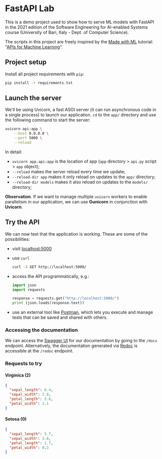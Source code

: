 # FastAPI Lab

This is a demo project used to show how to serve ML models with FastAPI in the 2021 edition of the Software Engineering for AI-enabled Systems course (University of Bari, Italy - Dept. of Computer Science).

The scripts in this project are freely inspired by the [Made with ML](https://madewithml.com) tutorial: "[APIs for Machine Learning](https://madewithml.com/courses/mlops/api/)".

## Project setup

Install all project requirements with `pip`:

```bash
pip install -r requirements.txt
```

## Launch the server

We'll be using Uvicorn, a fast ASGI server (it can run asynchronous code in a single process) to launch our application. `cd` to the `app/` directory and use the following command to start the server:

```bash
uvicorn api:app \
    --host 0.0.0.0 \
    --port 5000 \
    --reload
```

In detail:

- `uvicorn app.api:app` is the location of app (`app` directory > `api.py` script > `app` object);
- `--reload` makes the server reload every time we update;
- `--reload-dir app` makes it only reload on updates to the `app/` directory;
- `--reload-dir models` makes it also reload on updates to the `models/` directory;

**Observation**. If we want to manage multiple `uvicorn` workers to enable parallelism in our application, we can use **Gunicorn** in conjunction with **Uvicorn**.

## Try the API

We can now test that the application is working. These are some of the possibilities:

- visit [localhost:5000](http://localhost:5000/)
- use `curl`

  ```bash
  curl -X GET http://localhost:5000/
  ```

- access the API programmatically, e.g.:

  ```python
  import json
  import requests

  response = requests.get("http://localhost:5000/")
  print (json.loads(response.text))
  ```

- use an external tool like [Postman](https://www.postman.com), which lets you execute and manage tests that can be saved and shared with others.

### Accessing the documentation

We can access the [Swagger UI](https://swagger.io/tools/swagger-ui/) for our documentation by going to the `/docs` endpoint. Alternatively, the documentation generated via [Redoc](https://github.com/Redocly/redoc) is accessible at the `/redoc` endpoint.

### Requests to try

#### Virginica (2)

```json
{
  "sepal_length": 6.4,
  "sepal_width": 2.8,
  "petal_length": 5.6,
  "petal_width": 2.1
}
```

#### Setosa (0)

```json
{
  "sepal_length": 5.7,
  "sepal_width": 3.8,
  "petal_length": 1.7,
  "petal_width": 0.3
}
```
